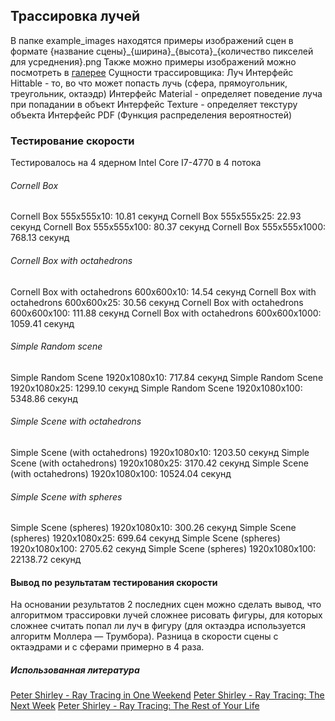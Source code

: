 ## Трассировка лучей
В папке example_images находятся примеры изображений сцен в формате {название сцены}\_{ширина}\_{высота}\_{количество пикселей для усреднения}.png
Также можно примеры изображений можно посмотреть в [галерее](https://media.maxifom.com/ray-tracing/) 
Сущности трассировщика: 
Луч
Интерфейс Hittable - то, во что может попасть лучь (сфера, прямоугольник, треугольник, октаэдр)
Интерфейс Material - определяет поведение луча при попадании в объект
Интерфейс Texture - определяет текстуру объекта
Интерфейс PDF (Функция распределения вероятностей)


### Тестирование скорости
Тестировалось на 4 ядерном Intel Core I7-4770 в 4 потока
###### Cornell Box
Cornell Box 555x555x10: 10.81 секунд
Cornell Box 555x555x25: 22.93 секунд
Cornell Box 555x555x100: 80.37 секунд
Cornell Box 555x555x1000: 768.13 секунд
###### Cornell Box with octahedrons
Cornell Box with octahedrons 600x600x10: 14.54 секунд 
Cornell Box with octahedrons 600x600x25: 30.56 секунд 
Cornell Box with octahedrons 600x600x100: 111.88 секунд
Cornell Box with octahedrons 600x600x1000: 1059.41 секунд
###### Simple Random scene
Simple Random Scene 1920x1080x10: 717.84 секунд 
Simple Random Scene 1920x1080x25: 1299.10 секунд 
Simple Random Scene 1920x1080x100: 5348.86 секунд
###### Simple Scene with octahedrons
Simple Scene (with octahedrons) 1920x1080x10: 1203.50 секунд
Simple Scene (with octahedrons) 1920x1080x25: 3170.42 секунд
Simple Scene (with octahedrons) 1920x1080x100: 10524.04 секунд
###### Simple Scene with spheres
Simple Scene (spheres) 1920x1080x10: 300.26 секунд
Simple Scene (spheres) 1920x1080x25: 699.64 секунд
Simple Scene (spheres) 1920x1080x100: 2705.62 секунд 
Simple Scene (spheres) 1920x1080x100: 22138.72 секунд

#### Вывод по результатам тестирования скорости
На основании результатов 2 последних сцен можно сделать вывод, что алгоритмом трассировки лучей сложнее рисовать фигуры, для которых сложнее считать попал ли луч в фигуру (для октаэдра используется алгоритм Моллера — Трумбора).
Разница в скорости сцены с октаэдрами и с сферами примерно в 4 раза.



##### Использованная литература
[Peter Shirley - Ray Tracing in One Weekend](https://raytracing.github.io/books/RayTracingInOneWeekend.html)
[Peter Shirley - Ray Tracing: The Next Week](https://raytracing.github.io/books/RayTracingTheNextWeek.html)
[Peter Shirley - Ray Tracing: The Rest of Your Life](https://raytracing.github.io/books/RayTracingTheRestOfYourLife.html)
